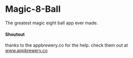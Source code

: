 # Magic-8-Ball
The greatest magic eight ball app ever made.

#### Shoutout
thanks to the appbrewery.co for the help.
check them out at www.appbrewery.co
